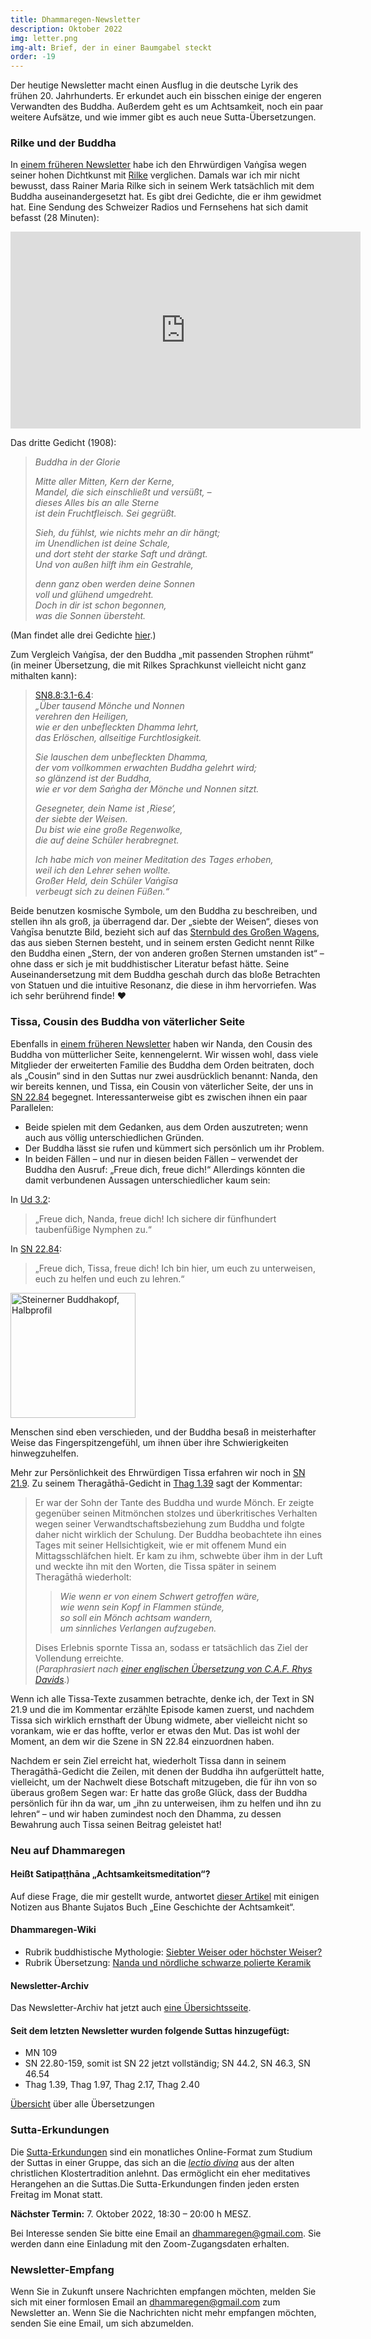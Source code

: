 ```yaml
---
title: Dhammaregen-Newsletter
description: Oktober 2022
img: letter.png
img-alt: Brief, der in einer Baumgabel steckt
order: -19
---
```


Der heutige Newsletter macht einen Ausflug in die deutsche Lyrik des frühen 20. Jahrhunderts. Er erkundet auch ein bisschen einige der engeren Verwandten des Buddha. Außerdem geht es um Achtsamkeit, noch ein paar weitere Aufsätze, und wie immer gibt es auch neue Sutta-Übersetzungen.

### Rilke und der Buddha

In [einem früheren Newsletter](#/wiki/news/2021-12) habe ich den Ehrwürdigen Vaṅgīsa wegen seiner hohen Dichtkunst mit [Rilke](https://de.wikipedia.org/wiki/Rainer_Maria_Rilke) verglichen. Damals war ich mir nicht bewusst, dass Rainer Maria Rilke sich in seinem Werk tatsächlich mit dem Buddha auseinandergesetzt hat. Es gibt drei Gedichte, die er ihm gewidmet hat. Eine Sendung des Schweizer Radios und Fernsehens hat sich damit befasst (28 Minuten):

<iframe width="560" height="315" src="https://www.youtube-nocookie.com/embed/BDcAy8Yn-zo" title="YouTube video player" frameborder="0" allow="accelerometer; autoplay; clipboard-write; encrypted-media; gyroscope; picture-in-picture" allowfullscreen></iframe>

Das dritte Gedicht (1908):

> *Buddha in der Glorie*
>
> *Mitte aller Mitten, Kern der Kerne,*  
> *Mandel, die sich einschließt und versüßt, –*  
> *dieses Alles bis an alle Sterne*  
> *ist dein Fruchtfleisch. Sei gegrüßt.*
>
> *Sieh, du fühlst, wie nichts mehr an dir hängt;*  
> *im Unendlichen ist deine Schale,*  
> *und dort steht der starke Saft und drängt.*  
> *Und von außen hilft ihm ein Gestrahle,*
>
> *denn ganz oben werden deine Sonnen*  
> *voll und glühend umgedreht.*  
> *Doch in dir ist schon begonnen,*  
> *was die Sonnen übersteht.*

(Man findet alle drei Gedichte [hier](http://www.lyrikrilke.de/index.php?option=com_content&view=article&id=541&Itemid=200).)

Zum Vergleich Vaṅgīsa, der den Buddha „mit passenden Strophen rühmt“ (in meiner Übersetzung, die mit Rilkes Sprachkunst vielleicht nicht ganz mithalten kann):

> [SN8.8:3.1-6.4](#/sutta/sn8.8:3.1/de/sabbamitta):  
> *„Über tausend Mönche und Nonnen*  
> *verehren den Heiligen,*  
> *wie er den unbefleckten Dhamma lehrt,*  
> *das Erlöschen, allseitige Furchtlosigkeit.*
>
> *Sie lauschen dem unbefleckten Dhamma,*  
> *der vom vollkommen erwachten Buddha gelehrt wird;*  
> *so glänzend ist der Buddha,*  
> *wie er vor dem Saṅgha der Mönche und Nonnen sitzt.*
> 
> *Gesegneter, dein Name ist ‚Riese‘,*  
> *der siebte der Weisen.*  
> *Du bist wie eine große Regenwolke,*  
> *die auf deine Schüler herabregnet.*
>
> *Ich habe mich von meiner Meditation des Tages erhoben,*  
> *weil ich den Lehrer sehen wollte.*  
> *Großer Held, dein Schüler Vaṅgīsa*  
> *verbeugt sich zu deinen Füßen.“*

Beide benutzen kosmische Symbole, um den Buddha zu beschreiben, und stellen ihn als groß, ja überragend dar. Der „siebte der Weisen“, dieses von Vaṅgīsa benutzte Bild, bezieht sich auf das [Sternbuld des Großen Wagens](#/wiki/mythologie/siebter), das aus sieben Sternen besteht, und in seinem ersten Gedicht nennt Rilke den Buddha einen „Stern, der von anderen großen Sternen umstanden ist“ – ohne dass er sich je mit buddhistischer Literatur befast hätte. Seine Auseinandersetzung mit dem Buddha geschah durch das bloße Betrachten von Statuen und die intuitive Resonanz, die diese in ihm hervorriefen. Was ich sehr berührend finde! ❤️

### Tissa, Cousin des Buddha von väterlicher Seite

Ebenfalls in [einem früheren Newsletter](#/wiki/news/2021-09) haben wir Nanda, den Cousin des Buddha von mütterlicher Seite, kennengelernt. Wir wissen wohl, dass viele Mitglieder der erweiterten Familie des Buddha dem Orden beitraten, doch als „Cousin“ sind in den Suttas nur zwei ausdrücklich benannt: Nanda, den wir bereits kennen, und Tissa, ein Cousin von väterlicher Seite, der uns in [SN 22.84](#/sutta/sn22.84/de/sabbamitta) begegnet. Interessanterweise gibt es zwischen ihnen ein paar Parallelen:
- Beide spielen mit dem Gedanken, aus dem Orden auszutreten; wenn auch aus völlig unterschiedlichen Gründen.
- Der Buddha lässt sie rufen und kümmert sich persönlich um ihr Problem.
- In beiden Fällen – und nur in diesen beiden Fällen – verwendet der Buddha den Ausruf: „Freue dich, freue dich!“ Allerdings könnten die damit verbundenen Aussagen unterschiedlicher kaum sein:

In [Ud 3.2](#/sutta/ud3.2:10.1/de/sabbamitta):
  > „Freue dich, Nanda, freue dich! Ich sichere dir fünfhundert taubenfüßige Nymphen zu.“

In [SN 22.84](#/sutta/sn22.84:10.14/de/sabbamitta):
  > „Freue dich, Tissa, freue dich! Ich bin hier, um euch zu unterweisen, euch zu helfen und euch zu lehren.“

<a title="Steinerner Buddhakopf, Halbprofil, von Eckhard Pemsl auf pexels; zur freien Verwendung" href="https://images.pexels.com/photos/793069/pexels-photo-793069.jpeg?auto=compress&cs=tinysrgb&w=1600"><img height="200" alt="Steinerner Buddhakopf, Halbprofil" src="https://images.pexels.com/photos/793069/pexels-photo-793069.jpeg?auto=compress&cs=tinysrgb&w=1600"></a>

Menschen sind eben verschieden, und der Buddha besaß in meisterhafter Weise das Fingerspitzengefühl, um ihnen über ihre Schwierigkeiten hinwegzuhelfen.

Mehr zur Persönlichkeit des Ehrwürdigen Tissa erfahren wir noch in [SN 21.9](#/sutta/sn21.9/de/sabbamitta). Zu seinem Theragāthā-Gedicht in [Thag 1.39](#/sutta/thag1.39/de/sabbamitta) sagt der Kommentar:
> Er war der Sohn der Tante des Buddha und wurde Mönch. Er zeigte gegenüber seinen Mitmönchen stolzes und überkritisches Verhalten wegen seiner Verwandtschaftsbeziehung zum Buddha und folgte daher nicht wirklich der Schulung. Der Buddha beobachtete ihn eines Tages mit seiner Hellsichtigkeit, wie er mit offenem Mund ein Mittagsschläfchen hielt. Er kam zu ihm, schwebte über ihm in der Luft und weckte ihn mit den Worten, die Tissa später in seinem Theragāthā wiederholt: 
>
> > *Wie wenn er von einem Schwert getroffen wäre,*  
> > *wie wenn sein Kopf in Flammen stünde,*  
> > *so soll ein Mönch achtsam wandern,*  
> > *um sinnliches Verlangen aufzugeben.*
>
> Dises Erlebnis spornte Tissa an, sodass er tatsächlich das Ziel der Vollendung erreichte.  
(*Paraphrasiert nach [einer englischen Übersetzung von C.A.F. Rhys Davids](https://obo.genaud.net/dhamma-vinaya/pts/kd/thag/thag.039.rhyc.pts.htm)*.)

Wenn ich alle Tissa-Texte zusammen betrachte, denke ich, der Text in SN 21.9 und die im Kommentar erzählte Episode kamen zuerst, und nachdem Tissa sich wirklich ernsthaft der Übung widmete, aber vielleicht nicht so vorankam, wie er das hoffte, verlor er etwas den Mut. Das ist wohl der Moment, an dem wir die Szene in SN 22.84 einzuordnen haben. 

Nachdem er sein Ziel erreicht hat, wiederholt Tissa dann in seinem Theragāthā-Gedicht die Zeilen, mit denen der Buddha ihn aufgerüttelt hatte, vielleicht, um der Nachwelt diese Botschaft mitzugeben, die für ihn von so überaus großem Segen war: Er hatte das große Glück, dass der Buddha persönlich für ihn da war, um „ihn zu unterweisen, ihm zu helfen und ihn zu lehren“ – und wir haben zumindest noch den Dhamma, zu dessen Bewahrung auch Tissa seinen Beitrag geleistet hat!

### Neu auf Dhammaregen

#### Heißt Satipaṭṭhāna „Achtsamkeitsmeditation“?

Auf diese Frage, die mir gestellt wurde, antwortet [dieser Artikel](#/wiki/buddhismuskunde/achtsamkeit) mit einigen Notizen aus Bhante Sujatos Buch „Eine Geschichte der Achtsamkeit“.

#### Dhammaregen-Wiki

- Rubrik buddhistische Mythologie:
  [Siebter Weiser oder höchster Weiser?](#/wiki/mythologie/siebter)
- Rubrik Übersetzung:
  [Nanda und nördliche schwarze polierte Keramik](#/wiki/buddhismuskunde/keramik)

#### Newsletter-Archiv

Das Newsletter-Archiv hat jetzt auch [eine Übersichtsseite](#/wiki/news/uebersicht).

#### Seit dem letzten Newsletter wurden folgende Suttas hinzugefügt:

- MN 109
- SN 22.80-159, somit ist SN 22 jetzt vollständig; SN 44.2, SN 46.3, SN 46.54
- Thag 1.39, Thag 1.97, Thag 2.17, Thag 2.40

[Übersicht](#/wiki/uebersetzung/uebersicht) über alle Übersetzungen

### Sutta-Erkundungen 

Die [Sutta-Erkundungen](#/wiki/erkundung) sind ein monatliches Online-Format zum Studium der Suttas in einer Gruppe, das sich an die [*lectio divina*](https://de.wikipedia.org/wiki/Lectio_divina) aus der alten christlichen Klostertradition anlehnt. Das ermöglicht ein eher meditatives Herangehen an die Suttas.Die Sutta-Erkundungen finden jeden ersten Freitag im Monat statt. 

**Nächster Termin:** 7. Oktober 2022, 18:30 – 20:00 h MESZ.

Bei Interesse senden Sie bitte eine Email an [dhammaregen@gmail.com](mailto:dhammaregen@gmail.com). Sie werden dann eine Einladung mit den Zoom-Zugangsdaten erhalten.

### Newsletter-Empfang

Wenn Sie in Zukunft unsere Nachrichten empfangen möchten, melden Sie sich mit einer formlosen Email an [dhammaregen@gmail.com](mailto:dhammaregen@gmail.com) zum Newsletter an. Wenn Sie die Nachrichten nicht mehr empfangen möchten, senden Sie eine Email, um sich abzumelden.
